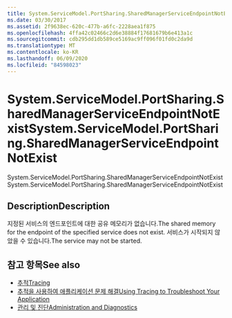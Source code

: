 ```yaml
---
title: System.ServiceModel.PortSharing.SharedManagerServiceEndpointNotExist
ms.date: 03/30/2017
ms.assetid: 2f9638ec-620c-477b-a6fc-2228aea1f875
ms.openlocfilehash: 4ffa42c02466c2d6e38884f17681679b6e413a1c
ms.sourcegitcommit: cdb295dd1db589ce5169ac9ff096f01fd0c2da9d
ms.translationtype: MT
ms.contentlocale: ko-KR
ms.lasthandoff: 06/09/2020
ms.locfileid: "84598023"
---
```

# <a name="systemservicemodelportsharingsharedmanagerserviceendpointnotexist"></a><span data-ttu-id="fa991-102">System.ServiceModel.PortSharing.SharedManagerServiceEndpointNotExist</span><span class="sxs-lookup"><span data-stu-id="fa991-102">System.ServiceModel.PortSharing.SharedManagerServiceEndpointNotExist</span></span>
<span data-ttu-id="fa991-103">System.ServiceModel.PortSharing.SharedManagerServiceEndpointNotExist</span><span class="sxs-lookup"><span data-stu-id="fa991-103">System.ServiceModel.PortSharing.SharedManagerServiceEndpointNotExist</span></span>  
  
## <a name="description"></a><span data-ttu-id="fa991-104">Description</span><span class="sxs-lookup"><span data-stu-id="fa991-104">Description</span></span>  
 <span data-ttu-id="fa991-105">지정된 서비스의 엔드포인트에 대한 공유 메모리가 없습니다.</span><span class="sxs-lookup"><span data-stu-id="fa991-105">The shared memory for the endpoint of the specified service does not exist.</span></span> <span data-ttu-id="fa991-106">서비스가 시작되지 않았을 수 있습니다.</span><span class="sxs-lookup"><span data-stu-id="fa991-106">The service may not be started.</span></span>  
  
## <a name="see-also"></a><span data-ttu-id="fa991-107">참고 항목</span><span class="sxs-lookup"><span data-stu-id="fa991-107">See also</span></span>

- [<span data-ttu-id="fa991-108">추적</span><span class="sxs-lookup"><span data-stu-id="fa991-108">Tracing</span></span>](index.md)
- [<span data-ttu-id="fa991-109">추적을 사용하여 애플리케이션 문제 해결</span><span class="sxs-lookup"><span data-stu-id="fa991-109">Using Tracing to Troubleshoot Your Application</span></span>](using-tracing-to-troubleshoot-your-application.md)
- [<span data-ttu-id="fa991-110">관리 및 진단</span><span class="sxs-lookup"><span data-stu-id="fa991-110">Administration and Diagnostics</span></span>](../index.md)
